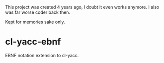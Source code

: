 This project was created 4 years ago, I doubt it even works anymore. I also was far worse coder back then.

Kept for memories sake only.

cl-yacc-ebnf
============

EBNF notation extension to cl-yacc.
